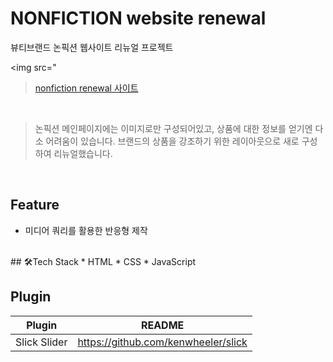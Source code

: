 # NONFICTION website renewal
뷰티브랜드 논픽션 웹사이트 리뉴얼 프로젝트<br>

<img src="

> [nonfiction renewal 사이트](http://shj6837.dothome.co.kr/renewalpj)
<br>

 
> 논픽션 메인페이지에는 이미지로만 구성되어있고, 상품에 대한 정보를 얻기엔 다소 어려움이 있습니다. 브랜드의 상품을 강조하기 위한 레이아웃으로 새로 구성하여 리뉴얼했습니다.
<br>


## Feature
- 미디어 쿼리를 활용한 반응형 제작
<br>
## 🛠Tech Stack
* HTML
* CSS
* JavaScript
<br>

## Plugin
| Plugin | README |
| ------ | ------ |
| Slick Slider| https://github.com/kenwheeler/slick|
